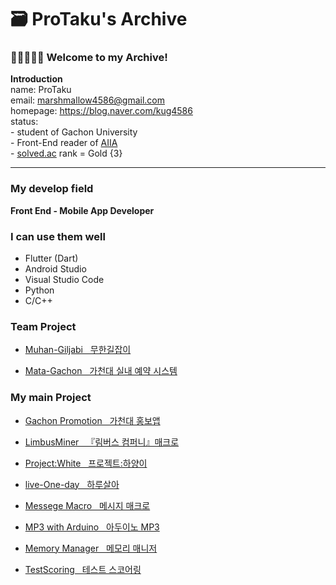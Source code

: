# 🗃️ ProTaku's Archive

### 🙋‍♀️🙋‍♂️🙋 Welcome to my Archive!

**Introduction**  
name: ProTaku  
email: marshmallow4586@gmail.com  
homepage: https://blog.naver.com/kug4586  
status:  
\- student of Gachon University  
\- Front-End reader of [AIIA](https://github.com/AIIA-GCU)  
\- [solved.ac](https://solved.ac/) rank = Gold {3}

---

### My develop field

**Front End - Mobile App Developer**

### I can use them well
- Flutter (Dart)
- Android Studio
- Visual Studio Code
- Python
- C/C++

### Team Project

- [Muhan-Giljabi &nbsp; 무한길잡이](https://github.com/AIIA-GCU/Muhan-giljabi)

- [Mata-Gachon &nbsp; 가천대 실내 예약 시스템](https://github.com/AIIA-GCU/meta-gachon)

### My main Project
- [Gachon Promotion &nbsp; 가천대 홍보앱](https://github.com/kug4586/AIIA_AFAC)

- [LimbusMiner &nbsp; 『림버스 컴퍼니』매크로](https://github.com/kug4586/LimbusMiner)

- [Project:White &nbsp; 프로젝트:하양이](https://github.com/kug4586/Project-white)

- [live-One-day &nbsp; 하루살아](https://github.com/kug4586/live-ONE-day)

- [Messege Macro &nbsp; 메시지 매크로](https://github.com/kug4586/message_macro)

- [MP3 with Arduino &nbsp; 아두이노 MP3](https://github.com/kug4586/MP3-with-Arduino)

- [Memory Manager &nbsp; 메모리 매니저](https://github.com/kug4586/memory_manager)

- [TestScoring &nbsp; 테스트 스코어링](https://github.com/kug4586/test_scoring)
